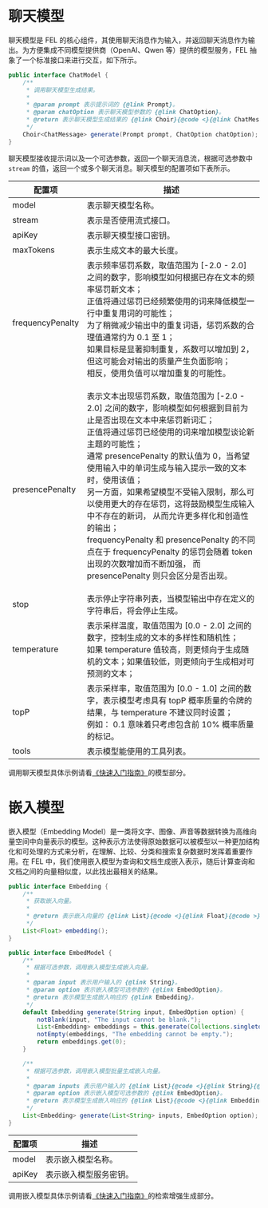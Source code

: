 # 聊天模型

聊天模型是 FEL 的核心组件，其使用聊天消息作为输入，并返回聊天消息作为输出。为方便集成不同模型提供商（OpenAI、Qwen 等）提供的模型服务，FEL 抽象了一个标准接口来进行交互，如下所示。

```java
public interface ChatModel {
    /**
     * 调用聊天模型生成结果。
     *
     * @param prompt 表示提示词的 {@link Prompt}。
     * @param chatOption 表示聊天模型参数的 {@link ChatOption}。
     * @return 表示聊天模型生成结果的 {@link Choir}{@code <}{@link ChatMessage}{@code >}。
     */
    Choir<ChatMessage> generate(Prompt prompt, ChatOption chatOption);
}
```

聊天模型接收提示词以及一个可选参数，返回一个聊天消息流，根据可选参数中 `stream` 的值，返回一个或多个聊天消息。聊天模型的配置项如下表所示。

| 配置项| 描述 |
| --- | --- |
| model | 表示聊天模型名称。 |
| stream | 表示是否使用流式接口。|
| apiKey | 表示聊天模型接口密钥。 |
| maxTokens | 表示生成文本的最大长度。 |
| frequencyPenalty | 表示频率惩罚系数，取值范围为 [-2.0 - 2.0] 之间的数字，影响模型如何根据已存在文本的频率惩罚新文本；<br /> 正值将通过惩罚已经频繁使用的词来降低模型一行中重复用词的可能性；<br /> 为了稍微减少输出中的重复词语，惩罚系数的合理值通常约为 0.1 至 1；<br /> 如果目标是显著抑制重复，系数可以增加到 2，但这可能会对输出的质量产生负面影响；<br /> 相反，使用负值可以增加重复的可能性。<br /> </p> |
| presencePenalty | 表示文本出现惩罚系数，取值范围为 [-2.0 - 2.0] 之间的数字，影响模型如何根据到目前为止是否出现在文本中来惩罚新词汇；<br /> 正值将通过惩罚已经使用的词来增加模型谈论新主题的可能性；<br />  通常 presencePenalty 的默认值为 0，当希望使用输入中的单词生成与输入提示一致的文本时，使用该值；<br /> 另一方面，如果希望模型不受输入限制，那么可以使用更大的存在惩罚，这将鼓励模型生成输入中不存在的新词，  从而允许更多样化和创造性的输出；<br />  frequencyPenalty 和 presencePenalty 的不同点在于 frequencyPenalty 的惩罚会随着 token 出现的次数增加而不断加强， 而 presencePenalty 则只会区分是否出现。</p> |
| stop | 表示停止字符串列表，当模型输出中存在定义的字符串后，将会停止生成。 |
| temperature | 表示采样温度，取值范围为 [0.0 - 2.0] 之间的数字，控制生成的文本的多样性和随机性；<br /> 如果 temperature 值较高，则更倾向于生成随机的文本；如果值较低，则更倾向于生成相对可预测的文本； |
| topP | 表示采样率，取值范围为 [0.0 - 1.0] 之间的数字，表示模型考虑具有 topP 概率质量的令牌的结果，与 temperature 不建议同时设置；<br /> 例如： 0.1 意味着只考虑包含前 10% 概率质量的标记。 |
| tools | 表示模型能使用的工具列表。 |

调用聊天模型具体示例请看[《快速入门指南》](../quick-start-guide)的模型部分。

# 嵌入模型

嵌入模型（Embedding Model）是一类将文字、图像、声音等数据转换为高维向量空间中向量表示的模型。这种表示方法使得原始数据可以被模型以一种更加结构化和可处理的方式来分析，在理解、比较、分类和搜索复杂数据时发挥着重要作用。在 FEL 中，我们使用嵌入模型为查询和文档生成嵌入表示，随后计算查询和文档之间的向量相似度，以此找出最相关的结果。

```java
public interface Embedding {
    /**
     * 获取嵌入向量。
     *
     * @return 表示嵌入向量的 {@link List}{@code <}{@link Float}{@code >}。
     */
    List<Float> embedding();
}

public interface EmbedModel {
    /**
     * 根据可选参数，调用嵌入模型生成嵌入向量。
     *
     * @param input 表示用户输入的 {@link String}。
     * @param option 表示嵌入模型可选参数的 {@link EmbedOption}。
     * @return 表示模型生成嵌入响应的 {@link Embedding}。
     */
    default Embedding generate(String input, EmbedOption option) {
        notBlank(input, "The input cannot be blank.");
        List<Embedding> embeddings = this.generate(Collections.singletonList(input), option);
        notEmpty(embeddings, "The embedding cannot be empty.");
        return embeddings.get(0);
    }

    /**
     * 根据可选参数，调用嵌入模型批量生成嵌入向量。
     *
     * @param inputs 表示用户输入的 {@link List}{@code <}{@link String}{@code >}。
     * @param option 表示嵌入模型可选参数的 {@link EmbedOption}。
     * @return 表示模型生成嵌入响应的 {@link List}{@code <}{@link Embedding}{@code >}。
     */
    List<Embedding> generate(List<String> inputs, EmbedOption option);
}
```

| 配置项| 描述 |
| --- | --- |
| model | 表示嵌入模型名称。 |
| apiKey | 表示嵌入模型服务密钥。 |

调用嵌入模型具体示例请看[《快速入门指南》](../quick-start-guide)的检索增强生成部分。
